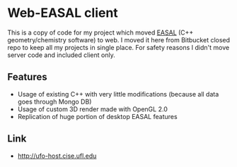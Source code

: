 # Web-EASAL client

This is a copy of code for my project which moved [EASAL](https://bitbucket.org/geoplexity/easal) (C++ geometry/chemistry software) to web. I moved it here from Bitbucket closed repo to keep all my projects in single place. For safety reasons I didn't move server code and included client only.

## Features

* Usage of existing C++ with very little modifications (because all data goes through Mongo DB)
* Usage of custom 3D render made with OpenGL 2.0
* Replication of huge portion of desktop EASAL features

## Link

* http://ufo-host.cise.ufl.edu
